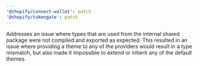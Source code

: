 ```yaml
---
'@shopify/connect-wallet': patch
'@shopify/tokengate': patch
---
```


Addresses an issue where types that are used from the internal shared package were not compiled and exported as expected. This resulted in an issue where providing a theme to any of the providers would result in a type mismatch, but also made it impossible to extend or inherit any of the default themes.
